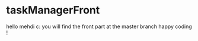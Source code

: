 # taskManagerFront 
hello mehdi c:
you will find the front part at the master branch
happy coding !
